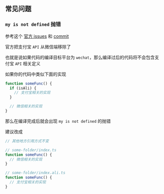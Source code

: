 ## 常见问题

### `my is not defined` 抛错

参考这个 [官方 issues](https://github.com/remaxjs/remax/issues/1394) 和 [commit](https://github.com/remaxjs/remax/commit/9d1f33342b43df734ebed83cb12e30607372a1df)

官方把支付宝 `API` 从微信端移除了

也就是说如果代码的编译目标平台为 `wechat`，那么编译过后的代码将不会包含支付宝 `API` 相关定义

如果你的代码中类似下面的实现

```ts
function someFunc() {
  if (isAli) {
    // 支付宝相关的实现
  }

  // 微信相关的实现
}
```

那么在编译完成后就会出现 `my is not defined` 的抛错

建议改成

```ts
// 其他地方引用方式不变

// some-folder/index.ts
function someFunc() {
  // 微信相关的实现
}

// some-folder/index.ali.ts
function someFunc() {
  // 支付宝相关的实现
}
```
